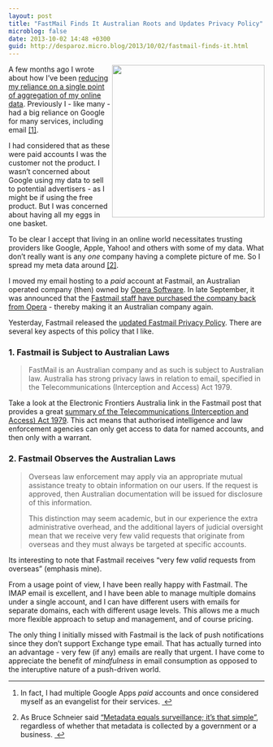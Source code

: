 ```yaml
---
layout: post
title: "FastMail Finds It Australian Roots and Updates Privacy Policy"
microblog: false
date: 2013-10-02 14:48 +0300
guid: http://desparoz.micro.blog/2013/10/02/fastmail-finds-it.html
---
```

<p><img src="http://d.pr/i/qBOO+" width="300" align="right">A few months ago I wrote about how I&#8217;ve been <a href="http://desparoz.com/blog/2013/4/11/the-de-google-fying-of-my-online-life">reducing my reliance on a single point of aggregation of my online data</a>. Previously I - like many - had a big reliance on Google for many services, including email <a href="#fn:1" id="fnref:1" title="see footnote" class="footnote">[1]</a>.</p>

<p>I had considered that as these were paid accounts I was the customer not the product. I wasn&#8217;t concerned about Google using my data to sell to potential advertisers - as I might be if using the free product. But I was concerned about having all my eggs in one basket. </p>

<p>To be clear I accept that living in an online world necessitates trusting providers like Google, Apple, Yahoo! and others with some of my data. What don&#8217;t really want is any <em>one</em> company having a complete picture of me. So I spread my meta data around <a href="#fn:2" id="fnref:2" title="see footnote" class="footnote">[2]</a>.</p>

<p>I moved my email hosting to a <em>paid</em> account at Fastmail, an Australian operated company (then) owned by <a href="http://www.opera.com/">Opera Software</a>. In late September, it was announced that the <a href="http://blog.fastmail.fm/2013/09/25/exciting-news-fastmail-staff-purchase-the-business-from-opera/">Fastmail staff have purchased the company back from Opera</a> - thereby making it an Australian company again.</p>

<p>Yesterday, Fastmail released the <a href="http://blog.fastmail.fm/2013/10/02/updated-privacy-policy/">updated Fastmail Privacy Policy</a>. There are several key aspects of this policy that I like.</p>

<h3>1. Fastmail is Subject to Australian Laws</h3>

<blockquote>
<p>FastMail is an Australian company and as such is subject to Australian law. Australia has strong privacy laws in relation to email, specified in the Telecommunications (Interception and Access) Act 1979.</p>
</blockquote>

<p>Take a look at the Electronic Frontiers Australia link in the Fastmail post that provides a great <a href="https://www.efa.org.au/Issues/Privacy/tia.html">summary of the Telecommunications (Interception and Access) Act 1979</a>. This act means that authorised intelligence and law enforcement agencies can only get access to data for named accounts, and then only with a warrant.</p>

<h3>2. Fastmail Observes the Australian Laws</h3>

<blockquote>
<p>Overseas law enforcement may apply via an appropriate mutual assistance treaty to obtain information on our users. If the request is approved, then Australian documentation will be issued for disclosure of this information.</p>

<p>This distinction may seem academic, but in our experience the extra administrative overhead, and the additional layers of judicial oversight mean that we receive very few valid requests that originate from overseas and they must always be targeted at specific accounts.</p>
</blockquote>

<p>Its interesting to note that Fastmail receives &#8220;very few <em>valid</em> requests from overseas&#8221; (emphasis mine).</p>

<p>From a usage point of view, I have been really happy with Fastmail. The IMAP email is excellent, and I have been able to manage multiple domains under a single account, and I can have different users with emails for separate domains, each with different usage levels. This allows me a much more flexible approach to setup and management, and of course pricing.</p>

<p>The only thing I initially missed with Fastmail is the lack of push notifications since they don&#8217;t support Exchange type email. That has actually turned into an advantage - very few (if any) emails are really that urgent. I have come to appreciate the benefit of <em>mindfulness</em> in email consumption as opposed to the interuptive nature of a push-driven world.</p>

<div class="footnotes">
<hr />
<ol>

<li id="fn:1">
<p>In fact, I had multiple Google Apps <em>paid</em> accounts and once considered myself as an evangelist for their services. <a href="#fnref:1" title="return to article" class="reversefootnote">&#160;&#8617;</a></p>
</li>

<li id="fn:2">
<p>As Bruce Schneier said <a href="https://www.schneier.com/blog/archives/2013/09/metadata_equals.html">&#8220;Metadata equals surveillance; it&#8217;s that simple&#8221;</a>, regardless of whether that metadata is collected by a government or a business. <a href="#fnref:2" title="return to article" class="reversefootnote">&#160;&#8617;</a></p>
</li>

</ol>
</div>
